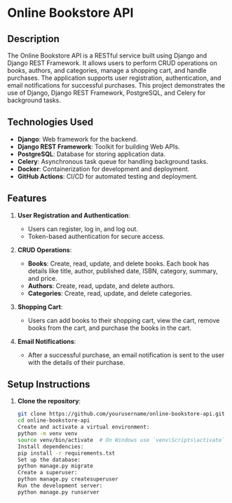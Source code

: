 # Online Bookstore API

## Description

The Online Bookstore API is a RESTful service built using Django and Django REST Framework. It allows users to perform CRUD operations on books, authors, and categories, manage a shopping cart, and handle purchases. The application supports user registration, authentication, and email notifications for successful purchases. This project demonstrates the use of Django, Django REST Framework, PostgreSQL, and Celery for background tasks.

## Technologies Used

- **Django**: Web framework for the backend.
- **Django REST Framework**: Toolkit for building Web APIs.
- **PostgreSQL**: Database for storing application data.
- **Celery**: Asynchronous task queue for handling background tasks.
- **Docker**: Containerization for development and deployment.
- **GitHub Actions**: CI/CD for automated testing and deployment.

## Features

1. **User Registration and Authentication**:
   - Users can register, log in, and log out.
   - Token-based authentication for secure access.

2. **CRUD Operations**:
   - **Books**: Create, read, update, and delete books. Each book has details like title, author, published date, ISBN, category, summary, and price.
   - **Authors**: Create, read, update, and delete authors.
   - **Categories**: Create, read, update, and delete categories.

3. **Shopping Cart**:
   - Users can add books to their shopping cart, view the cart, remove books from the cart, and purchase the books in the cart.

4. **Email Notifications**:
   - After a successful purchase, an email notification is sent to the user with the details of their purchase.

## Setup Instructions

1. **Clone the repository**:
   ```sh
   git clone https://github.com/yourusername/online-bookstore-api.git
   cd online-bookstore-api
   Create and activate a virtual environment:
   python -m venv venv
   source venv/bin/activate  # On Windows use `venv\Scripts\activate`
   Install dependencies:
   pip install -r requirements.txt
   Set up the database:
   python manage.py migrate
   Create a superuser:
   python manage.py createsuperuser
   Run the development server:
   python manage.py runserver


   
